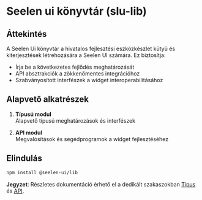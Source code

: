 # **Seelen ui könyvtár (slu-lib)**

## Áttekintés

A Seelen Ui könyvtár a hivatalos fejlesztési eszközkészlet kütyü és kiterjesztések létrehozására a Seelen UI számára. Ez biztosítja:

* Írja be a következetes fejlődés meghatározását
* API absztrakciók a zökkenőmentes integrációhoz
* Szabványosított interfészek a widget interoperabilitásához

## Alapvető alkatrészek

1. **Típusú modul**\
   Alapvető típusú meghatározások és interfészek

2. **API modul**\
   Megvalósítások és segédprogramok a widget fejlesztéséhez

## Elindulás

```bash
npm install @seelen-ui/lib
```

**Jegyzet**: Részletes dokumentáció érhető el a dedikált szakaszokban [Típus](./library-types) és [API](./library-api).
